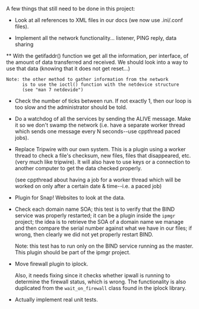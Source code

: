 
A few things that still need to be done in this project:

* Look at all references to XML files in our docs (we now use .ini/.conf files).

* Implement all the network functionality... listener, PING reply, data sharing

**  With the getifaddr() function we get all the information, per
    interface, of the amount of data transferred and received.
    We should look into a way to use that data (knowing that it
    does not get reset...)

    Note: the other method to gather information from the network
          is to use the ioctl() function with the netdevice structure
          (see "man 7 netdevide")

* Check the number of ticks between run. If not exactly 1, then our loop is
  too slow and the administrator should be told.

* Do a watchdog of all the services by sending the ALIVE message. Make it
  so we don't swamp the network (i.e. have a separate worker thread which
  sends one message every N seconds--use cppthread paced jobs).

* Replace Tripwire with our own system. This is a plugin using a worker
  thread to check a file's checksum, new files, files that disappeared,
  etc. (very much like tripwire). It will also have to use keys or a
  connection to another computer to get the data checked properly.

  (see cppthread about having a job for a worker thread which will be worked
  on only after a certain date & time--i.e. a paced job)

* Plugin for Snap! Websites to look at the data.

* Check each domain name SOA; this test is to verify that the BIND service
  was properly restarted; it can be a plugin inside the `ipmgr` project;
  the idea is to retrieve the SOA of a domain name we manage and then
  compare the serial number against what we have in our files; if wrong,
  then clearly we did not yet properly restart BIND.

  Note: this test has to run only on the BIND service running as the master.
        This plugin should be part of the ipmgr project.

* Move firewall plugin to iplock.

  Also, it needs fixing since it checks whether ipwall is running to determine
  the firewall status, which is wrong. The functionality is also duplicated
  from the `wait_on_firewall` class found in the iplock library.

* Actually implement real unit tests.

